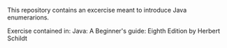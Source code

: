 This repository contains an excercise meant to introduce Java enumerarions.

Exercise contained in: 
Java: A Beginner's guide: Eighth Edition by Herbert Schildt

